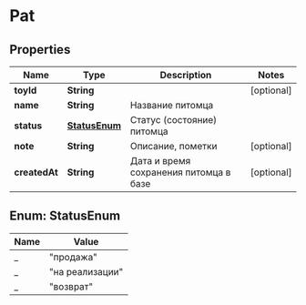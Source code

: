 

# Pat

## Properties

Name | Type | Description | Notes
------------ | ------------- | ------------- | -------------
**toyId** | **String** |  |  [optional]
**name** | **String** | Название питомца | 
**status** | [**StatusEnum**](#StatusEnum) | Статус (состояние) питомца | 
**note** | **String** | Описание, пометки |  [optional]
**createdAt** | **String** | Дата и время сохранения питомца в базе |  [optional]



## Enum: StatusEnum

Name | Value
---- | -----
_ | &quot;продажа&quot;
_ | &quot;на реализации&quot;
_ | &quot;возврат&quot;



